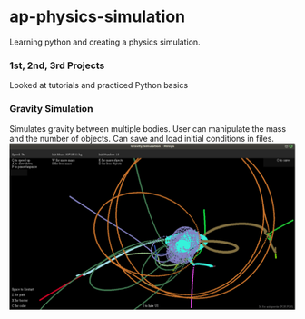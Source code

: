 # ap-physics-simulation
Learning python and creating a physics simulation.

### 1st, 2nd, 3rd Projects
Looked at tutorials and practiced Python basics

### Gravity Simulation
Simulates gravity between multiple bodies. User can manipulate the mass and the number of objects. Can save and load initial conditions in files. 
![Simulation Image](https://raw.githubusercontent.com/hidoya/ap-physics-simulation/master/screenshot/grav-sim-screenshot.png)

